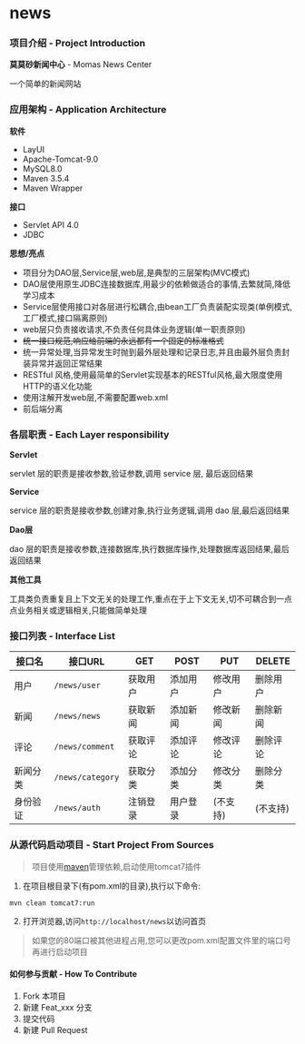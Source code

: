 # news

### 项目介绍 - Project Introduction

**莫莫砂新闻中心** - Momas News Center

一个简单的新闻网站

### 应用架构 - Application Architecture

**软件**

- LayUI
- Apache-Tomcat-9.0
- MySQL8.0
- Maven 3.5.4
- Maven Wrapper

**接口**

- Servlet API 4.0
- JDBC

**思想/亮点**

- 项目分为DAO层,Service层,web层,是典型的三层架构(MVC模式)
- DAO层使用原生JDBC连接数据库,用最少的依赖做适合的事情,去繁就简,降低学习成本 
- Service层使用接口对各层进行松耦合,由bean工厂负责装配实现类(单例模式,工厂模式,接口隔离原则)
- web层只负责接收请求,不负责任何具体业务逻辑(单一职责原则)
- ~~统一接口规范,响应给前端的永远都有一个固定的标准格式~~
- 统一异常处理,当异常发生时抛到最外层处理和记录日志,并且由最外层负责封装异常并返回正常结果
- RESTful 风格,使用最简单的Servlet实现基本的RESTful风格,最大限度使用HTTP的语义化功能
- 使用注解开发web层,不需要配置web.xml
- 前后端分离

### 各层职责 - Each Layer responsibility

**Servlet**  

servlet 层的职责是接收参数,验证参数,调用 service 层, 最后返回结果

**Service**  

service 层的职责是接收参数,创建对象,执行业务逻辑,调用 dao 层,最后返回结果

**Dao层**  

dao 层的职责是接收参数,连接数据库,执行数据库操作,处理数据库返回结果,最后返回结果

**其他工具**  

工具类负责重复且上下文无关的处理工作,重点在于上下文无关,切不可耦合到一点点业务相关或逻辑相关,只能做简单处理

### 接口列表 - Interface List

接口名 | 接口URL | GET | POST | PUT | DELETE  
--- | --- | --- | --- | ---| --- 
用户 | `/news/user` | 获取用户 | 添加用户 | 修改用户 | 删除用户  
新闻 | `/news/news` | 获取新闻 | 添加新闻 | 修改新闻 | 删除新闻  
评论 | `/news/comment` | 获取评论 | 添加评论 | 修改评论 | 删除评论  
新闻分类 | `/news/category` | 获取分类 | 添加分类 | 修改分类 | 删除分类  
身份验证 | `/news/auth` | 注销登录 | 用户登录 | (不支持) | (不支持)   


### 从源代码启动项目 - Start Project From Sources

> 项目使用[maven](http://maven.apache.org/)管理依赖,启动使用tomcat7插件

1. 在项目根目录下(有pom.xml的目录),执行以下命令:

```
mvn clean tomcat7:run
```
	
2. 打开浏览器,访问`http://localhost/news`以访问首页

> 如果您的80端口被其他进程占用,您可以更改pom.xml配置文件里的端口号再进行启动项目


#### 如何参与贡献 - How To Contribute

1. Fork 本项目
2. 新建 Feat_xxx 分支
3. 提交代码
4. 新建 Pull Request

